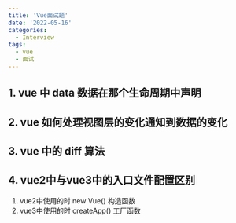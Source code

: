 ```yaml
---
title: 'Vue面试题'
date: '2022-05-16'
categories:
  - Interview
tags:
  - vue
  - 面试
---
```


## 1. vue 中 data 数据在那个生命周期中声明

## 2. vue 如何处理视图层的变化通知到数据的变化

## 3. vue 中的 diff 算法

## 4. vue2中与vue3中的入口文件配置区别
1. vue2中使用的时 new Vue() 构造函数
2. vue3中使用的时 createApp() 工厂函数
